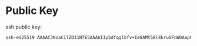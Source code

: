 # Public Key
ssh public key:
```bash
ssh-ed25519 AAAAC3NzaC1lZDI1NTE5AAAAIIp5dfqqlbfv+Ie8AMt58l4kruGFnWDAapkrjYUTaMtk gaurav@Gauravpc
```
